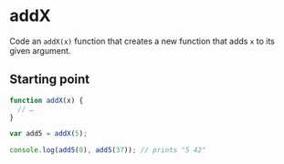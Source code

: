 # addX

Code an `addX(x)` function that creates a new function that adds `x` to its given argument.

## Starting point

```js
function addX(x) {
  // …
}

var add5 = addX(5);

console.log(add5(0), add5(37)); // prints "5 42"
```
